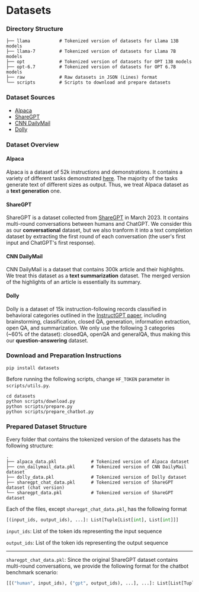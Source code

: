 # Datasets

### Directory Structure

```
├── llama           # Tokenized version of datasets for Llama 13B models
├── llama-7         # Tokenized version of datasets for Llama 7B models
├── opt             # Tokenized version of datasets for OPT 13B models
├── opt-6.7         # Tokenized version of datasets for OPT 6.7B models
├── raw             # Raw datasets in JSON (Lines) format
└── scripts         # Scripts to download and prepare datasets
```

### Dataset Sources

- [Alpaca](https://huggingface.co/datasets/tatsu-lab/alpaca)
- [ShareGPT](https://huggingface.co/datasets/Aeala/ShareGPT_Vicuna_unfiltered)
- [CNN DailyMail](https://huggingface.co/datasets/ccdv/cnn_dailymail)
- [Dolly](https://huggingface.co/datasets/databricks/databricks-dolly-15k)

### Dataset Overview

#### Alpaca
Alpaca is a dataset of 52k instructions and demonstrations. It contains a variety
of different tasks demonstrated [here](https://github.com/tatsu-lab/stanford_alpaca/blob/main/assets/parse_analysis.png).
The majority of the tasks generate text of different sizes as output. Thus, we treat
Alpaca dataset as a **text generation** one.

#### ShareGPT
ShareGPT is a dataset collected from [ShareGPT](https://sharegpt.com) in March 2023.
It contains multi-round conversations between humans and ChatGPT. We consider this
as our **conversational** dataset, but we also tranform it into a text completion dataset
by extracting the first round of each conversation (the user's first input and ChatGPT's
first response).

#### CNN DailyMail
CNN DailyMail is a dataset that contains 300k article and their highlights. We treat
this dataset as a **text summarization** dataset. The merged version of the highlights
of an article is essentially its summary.

#### Dolly
Dolly is a dataset of 15k instruction-following records classified in behavioral
categories outlined in the [InstructGPT paper](https://arxiv.org/abs/2203.02155),
including brainstorming, classification, closed QA, generation, information extraction,
open QA, and summarization. We only use the following 3 categories (~60% of the 
dataset): closedQA, openQA and generalQA, thus making this our **question-answering**
dataset.

### Download and Preparation Instructions

```
pip install datasets
```
Before running the following scripts, change `HF_TOKEN` parameter in `scripts/utils.py`.

```
cd datasets
python scripts/download.py
python scripts/prepare.py    
python scripts/prepare_chatbot.py
```

### Prepared Dataset Structure

Every folder that contains the tokenized version of the datasets has the following
structure:

```
.
├── alpaca_data.pkl             # Tokenized version of Alpaca dataset
├── cnn_dailymail_data.pkl      # Tokenized version of CNN DailyMail dataset
├── dolly_data.pkl              # Tokenized version of Dolly dataset
├── sharegpt_chat_data.pkl      # Tokenized version of ShareGPT dataset (chat version)
└── sharegpt_data.pkl           # Tokenized version of ShareGPT dataset
```

Each of the files, except `sharegpt_chat_data.pkl`, has the following format

```py
[(input_ids, output_ids), ...]: List[Tuple[List[int], List[int]]]
```

`input_ids`: List of the token ids representing the input sequence

`output_ids`: List of the token ids representing the output sequence

---
`sharegpt_chat_data.pkl`: Since the original ShareGPT dataset contains multi-round
conversations, we provide the following format for the chatbot benchmark scenario:

```py
[[("human", input_ids), ("gpt", output_ids), ...], ...]: List[List[Tuple[["human", "gpt"], List[int]]]]
```
